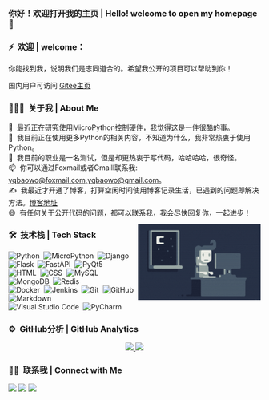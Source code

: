 ### 你好！欢迎打开我的主页 | Hello! welcome to open my homepage 👋
### ⚡ &nbsp;欢迎 | welcome：
 你能找到我，说明我们是志同道合的。希望我公开的项目可以帮助到你！
 
 国内用户可访问 [Gitee主页](https://gitee.com/yqbao)
<!--
 但是有一点很抱歉，Github上是我Gitee的镜像仓库，但是我会尽量保持同步更新的，并且会注明那些是镜像，那些不是，请认准‘[镜像]’标识。\
 [我的gitee地址](https://gitee.com/yqbao)
-->
 
### 👨🏻‍💻 &nbsp;关于我 | About Me

🔭 &nbsp;最近正在研究使用MicroPython控制硬件，我觉得这是一件很酷的事。\
🌱 &nbsp;我目前正在使用更多Python的相关内容，不知道为什么，我非常热衷于使用Python。\
💬 &nbsp;我目前的职业是一名测试，但是却更热衷于写代码，哈哈哈哈，很奇怪。\
📫 &nbsp;你可以通过Foxmail或者Gmaill联系我: yqbaowo@foxmail.com,yqbaowo@gmail.com。\
✍️ &nbsp;我最近才开通了博客，打算空闲时间使用博客记录生活，已遇到的问题即解决方法。[博客地址](https://www.cnblogs.com/yqbaowo/)\
😄 &nbsp;有任何关于公开代码的问题，都可以联系我，我会尽快回复你，一起进步！

<img alt="Night Coding" width='245px' src="https://raw.githubusercontent.com/AVS1508/AVS1508/master/assets/Night-Coding.gif" align="right"/>

### 🛠 &nbsp;技术栈 | Tech Stack

![Python](https://img.shields.io/badge/-Python-05122A?style=flat&logo=python)&nbsp;
![MicroPython](https://img.shields.io/badge/-MicroPython-05122A?style=flat&logo=micropython)&nbsp;
![Django](https://img.shields.io/badge/-Django-05122A?style=flat&logo=django)&nbsp;
![Flask](https://img.shields.io/badge/-Flask-05122A?style=flat&logo=flask)&nbsp;
![FastAPI](https://img.shields.io/badge/-FastAPI-05122A?style=flat&logo=FastAPI)&nbsp;
![PyQt5](https://img.shields.io/badge/-PyQt5-05122A?style=flat&logo=Qt)&nbsp;\
![HTML](https://img.shields.io/badge/-HTML-05122A?style=flat&logo=HTML5)&nbsp;
![CSS](https://img.shields.io/badge/-CSS-05122A?style=flat&logo=CSS3)&nbsp;
![MySQL](https://img.shields.io/badge/-MySQL-05122A?style=flat&logo=MySQL)&nbsp;
![MongoDB](https://img.shields.io/badge/-MongoDB-05122A?style=flat&logo=MongoDB)&nbsp;
![Redis](https://img.shields.io/badge/-Redis-05122A?style=flat&logo=Redis)&nbsp;\
![Docker](https://img.shields.io/badge/-Docker-05122A?style=flat&logo=Docker)&nbsp;
![Jenkins](https://img.shields.io/badge/-Jenkins-05122A?style=flat&logo=Jenkins)&nbsp;
![Git](https://img.shields.io/badge/-Git-05122A?style=flat&logo=git)&nbsp;
![GitHub](https://img.shields.io/badge/-GitHub-05122A?style=flat&logo=github)&nbsp;
![Markdown](https://img.shields.io/badge/-Markdown-05122A?style=flat&logo=markdown)\
![Visual Studio Code](https://img.shields.io/badge/-Visual%20Studio%20Code-05122A?style=flat&logo=visual-studio-code&logoColor=007ACC)&nbsp;
![PyCharm](https://img.shields.io/badge/-PyCharm-05122A?style=flat&logo=PyCharm&logoColor=007ACC)&nbsp;


### ⚙️ &nbsp;GitHub分析 | GitHub Analytics
<p align="center">
<a href="https://github.com/YQBaobao">
  <img height="180em" src="https://github-readme-stats-eight-theta.vercel.app/api?username=YQBaobao&show_icons=true&theme=algolia&include_all_commits=true&count_private=true"/>
  <img height="180em" src="https://github-readme-stats-eight-theta.vercel.app/api/top-langs/?username=YQBaobao&layout=compact&langs_count=8&theme=algolia"/>
</a>
</p>


### 🤝🏻 &nbsp;联系我 | Connect with Me

<p align="left">
<a href="https://www.cnblogs.com/yqbaowo/"><img src="https://img.shields.io/badge/-cnblogs.com-3423A6?style=flat&logo=Google-Chrome"/></a>
<a href="https://www.foxmail.com/"><img src="https://img.shields.io/badge/-foxmail.com-3423A6?style=flat&logo=Google-Chrome"/></a>
<a href="https://mail.google.com/"><img src="https://img.shields.io/badge/-mail.google.com-3423A6?style=flat&logo=Google-Chrome"/></a>
</p>

